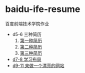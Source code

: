 # baidu-ife-resume
百度前端技术学院作业

- d5-6 三种简历
   1. [第一种简历](https://dragerwan.github.io/baidu-ife-resume/d5-6/index1.html)
   2. [第二种简历](https://dragerwan.github.io/baidu-ife-resume/d5-6/index2.html)
   3. [第三种简历](https://dragerwan.github.io/baidu-ife-resume/d5-6/index3.html)
- [d7-8 学习布局](https://dragerwan.github.io/baidu-ife-resume/d7-8/index.html)
- [d9-11 来做一个漂亮的网站](https://dragerwan.github.io/baidu-ife-resume/d9-11/index.html)
